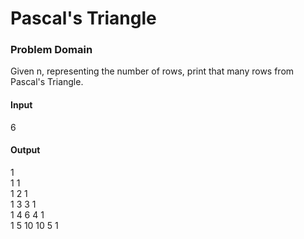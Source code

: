# Pascal's Triangle

### Problem Domain
Given n, representing the number of rows,
print that many rows from Pascal's Triangle.

#### Input
6

#### Output
1  
1 1  
1 2 1  
1 3 3 1  
1 4 6 4 1  
1 5 10 10 5 1